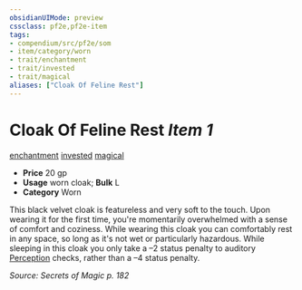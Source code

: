 ```yaml
---
obsidianUIMode: preview
cssclass: pf2e,pf2e-item
tags:
- compendium/src/pf2e/som
- item/category/worn
- trait/enchantment
- trait/invested
- trait/magical
aliases: ["Cloak Of Feline Rest"]
---
```

# Cloak Of Feline Rest *Item 1*  
[enchantment](../../../rules/traits/enchantment.md)  [invested](../../../rules/traits/invested.md)  [magical](../../../rules/traits/magical.md)  

- **Price** 20 gp
- **Usage** worn cloak; **Bulk** L
- **Category** Worn

This black velvet cloak is featureless and very soft to the touch. Upon wearing it for the first time, you're momentarily overwhelmed with a sense of comfort and coziness. While wearing this cloak you can comfortably rest in any space, so long as it's not wet or particularly hazardous. While sleeping in this cloak you only take a –2 status penalty to auditory [Perception](../../skills.md#Perception) checks, rather than a –4 status penalty.

*Source: Secrets of Magic p. 182*